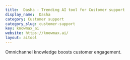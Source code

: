```yaml
---
title:  Dasha - Trending AI tool for Customer support
display_name:  Dasha
category: Customer support
category_slug: customer-support
key: knowmax_ai
website: https://knowmax.ai/
layout: aitool
---
```


Omnichannel knowledge boosts customer engagement.
